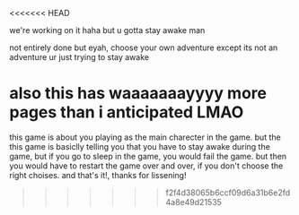 <<<<<<< HEAD

we're working on it haha but u gotta stay awake man

not entirely done but eyah, choose your own adventure except its not an adventure ur just trying to stay awake

also this has waaaaaaayyyy more pages than i anticipated LMAO
=======
this game is about you playing as the main charecter in the game.
but the this game is basiclly telling you that you have to stay awake during the game, but if you go to sleep in the game, you would fail the game. but then you would have to restart the game over and over, if you don't choose the right choises. and that's it!, thanks for lissening!
>>>>>>> f2f4d38065b6ccf09d6a31b6e2fd4a8e49d21535
